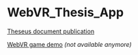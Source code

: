 ﻿# WebVR_Thesis_App

[Theseus document publication](https://www.theseus.fi/handle/10024/172421)

[WebVR game demo](http://www.students.oamk.fi/~c1kuro00/MyPortfolioWebsite/templates/WebVrDemoApp/index.html) _(not available anymore)_
